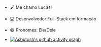 - 🖌 Me chamo Lucas!
- 💻 Desenvolvedor Full-Stack em formação
- 😄 Pronomes: Ele/Dele


-  [![Ashutosh's github activity graph](https://github-readme-activity-graph.vercel.app/graph?username=lucassoaresjs&bg_color=301b50&color=999999&line=9e4c98&point=d2d0d0&area=true&hide_border=true)](https://github.com/ashutosh00710/github-readme-activity-graph)
